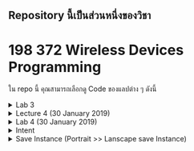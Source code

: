 ## Repository นี้เป็นส่วนหนึ่งของวิชา
# 198 372 Wireless Devices Programming

ใน repo นี้ คุณสามารถเลือกดู Code ของแลปต่าง ๆ ดังนี้
<details>
<summary>Lab 3</summary>
<ul>
<li><a href="https://github.com/teema15135/laboratory-wdp/tree/master/lab_03/MyFirstApp/app/src/main">MyFirstApp</a></li>
<li><a href="https://github.com/teema15135/laboratory-wdp/tree/master/lab_03/FavoriteToys/app/src/main">FavoriteToys</a></li>
</ul>

</details>

<details>
<summary>Lecture 4 (30 January 2019)</summary>
<ul>
<li><a href="https://github.com/teema15135/laboratory-wdp/tree/master/lecture4/app/src/main">Simple Add Calculator</a></li>
</ul>

</details>

<details>
<summary>Lab 4 (30 January 2019)</summary>
<ul>
<li><a href="https://github.com/teema15135/laboratory-wdp/tree/master/lab_04/MyCalculator/app/src/main">My Calculator</a></li>
</ul>

</details>

<details>
<summary>Intent</summary>
<ul>
<li>
    <a href="https://github.com/teema15135/laboratory-wdp/tree/master/ImplicitIntent/app/src/main">Implicit Intent</a>
</li>
<li>
    <a href="https://github.com/teema15135/laboratory-wdp/tree/master/">Explicit Intent (startActivityForResult)</a>
</li>
</ul>

</details>

<details>
<summary>Save Instance (Portrait >> Lanscape save Instance)</summary>
<ul>
<li>
    <a href="https://github.com/teema15135/laboratory-wdp/tree/master/lecture07/app/src/main"></a>
</li>
</ul>
</details>